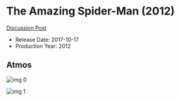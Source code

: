 # The Amazing Spider-Man (2012)

[Discussion Post](https://www.avsforum.com/threads/bass-eq-for-filtered-movies.2995212/post-58237786)

* Release Date: 2017-10-17
* Production Year: 2012

## Atmos

![img 0](https://i.imgur.com/nNNMoah.jpg)

![img 1](https://i.imgur.com/pAjDzHj.jpg)

